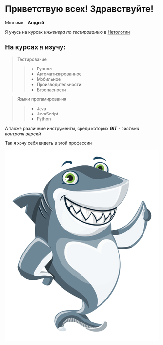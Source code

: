 # Приветствую всех! Здравствуйте!

Мое имя - **Андрей**

Я учусь на курсах *инженера по тестированию* в [Нетологии](https://netology.ru)

## На курсах я изучу:

> Тестирование
>
>> * Ручное
>> * Автоматизированное
>> * Мобильное
>> * Производительности
>> * Безопасности

> Языки прогамирования
>
>> * Java
>> * JavaScript
>> * Python

А также различные инструменты, среди которых _**GIT** - система контроля версий_

Так я хочу себя видеть в этой профессии

![Shark](img/pngegg.png)